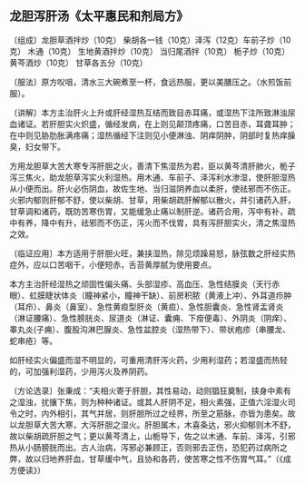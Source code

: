 ## 龙胆泻肝汤《太平惠民和剂局方》

〔组成〕龙胆草酒拌炒（10克） 柴胡各一钱（10克）泽泻（12克）车前子炒（10克） 木通（10克） 生地黄酒拌炒（10克） 当归尾酒拌（10克） 栀子炒（10克） 黄芩酒炒（10克） 甘草各五分（10克）

〔服法〕原方㕮咀，清水三大碗煮至一杯，食远热服，更以美膳压之。（水煎饭前服）。

〔讲解〕本方主治肝火上升或肝经湿热互结而致目赤耳痛，或湿热下注所致淋浊尿血诸证。若肝胆实火炽盛，循经发病，在上则见颠顶疼痛，口苦目赤，耳聋耳肿；在中则见胁肋胀满疼痛；湿热循经下注则见小便淋浊、阴痒阴肿，阴部时复热痒臊臭，妇女带下。

方用龙胆草大苦大寒专泻肝胆之火，善清下焦湿热为君，臣以黄芩清肝肺火，栀子泻三焦火，助龙胆草泻实火利湿热。用木通、车前子、泽泻利水渗湿，使肝胆湿热从小便而出。肝火必伤阴血，故佐生地、当归滋阴养血以柔肝，使祛邪而不伤正。火邪内郁则肝郁不舒，使以柴胡、甘草，用柴胡疏肝解郁以散火，并引诸药入肝，甘草调和诸药，既防苦寒伤胃，又能缓急止痛以制肝逆。诸药合用，泻中有补，疏中有养，降中有升，祛邪而不伤正，泻火而不伐胃，具有泻肝胆实火，清之焦湿热之效。

〔临证应用〕本方适用于肝胆火旺，兼挟湿热，除见烦躁易怒，脉弦数之肝经实热症外，应以口苦咽干，小便短赤，舌苔黄厚腻为使用要点。

本方主治肝经湿热之顽固性偏头痛、头部湿疹、高血压、急性结膜炎（天行赤眼）、虹膜睫状体炎（瞳神紧小，瞳神干缺）、前房积脓（黄液上冲）、外耳道疖肿（耳疖）、鼻炎（鼻室）、急性黄疸型肝炎（黄疸）、急性胆囊炎、急性肾盂肾炎（淋证腰痛）、急性膀胱炎、尿道炎（淋证、囊痈、下疳便毒）、外阴炎（阴痒）、睾丸炎(子痈）、腹股沟淋巴腺炎、急性盆腔炎（湿热带下）、带状疱疹（串腰龙、蛇串疮）等。

如肝经实火偏盛而湿不明显的，可重用清肝泻火药，少用利湿药；若湿盛而热轻的，可加强利湿药，少用泻火及养阴药。

〔方论选录〕张秉成：“夫相火寄于肝胆，其性易动，动则猖狂奠制，挟身中素有之湿浊，扰攘下焦，则为种种诸证。或其人肝阴不足，相火素强，正值六淫湿火司令之时，内外相引，其气并居，则肝胆所过之经界，所至之筋脉，亦皆为患矣。故以龙胆草大苦大寒，大泻肝胆之湿火。肝胆属木，木喜条达，邪火抑郁则木不舒，故以柴胡疏肝胆之气；更以黄芩清上，山栀导下，佐之以木通、车前、泽泻，引邪热从小肠膀胱而出。古人治病，泻邪必兼顾正，否则邪去正伤，恐犯药过病所之弊，故以归地养肝血，甘草缓中气，且协和各药，使苦寒之性不伤胃气耳。”（《成方便读》）
